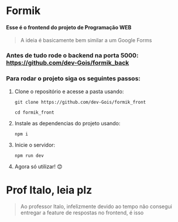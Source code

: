 # Formik
#### Esse é o frontend do projeto de Programação WEB

> A ideia é basicamente bem similar a um Google Forms

### Antes de tudo rode o backend na porta 5000: https://github.com/dev-Gois/formik_back

### Para rodar o projeto siga os seguintes passos:
1. Clone o repositório e acesse a pasta usando:
   ```shell
   git clone https://github.com/dev-Gois/formik_front

   cd formik_front
   ```
2. Instale as dependencias do projeto usando:
    ```
   npm i
   ```
3. Inicie o servidor:
   ```nodejs
   npm run dev
   ```
4. Agora só utilizar! 😊

# Prof Italo, leia plz
> Ao professor Italo, infelizmente devido ao tempo não consegui entregar a feature de respostas no frontend, é isso